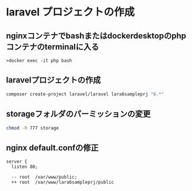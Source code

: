 # laravel プロジェクトの作成

## nginxコンテナでbashまたはdockerdesktopのphpコンテナのterminalに入る

```DOS
>docker exec -it php bash
```

## laravelプロジェクトの作成

```Bash
composer create-project laravel/laravel lara6sampleprj "6.*"
```

## storageフォルダのパーミッションの変更
```Bash
chmod -R 777 storage
```

## nginx default.confの修正

```
server {
  listen 80;

  -- root  /var/www/public;
  ++ root  /var/www/lara6sampleprj/public
```
